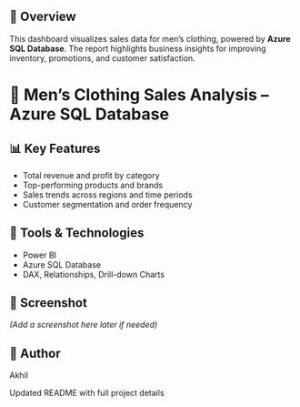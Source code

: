 

## 📌 Overview
This dashboard visualizes sales data for men’s clothing, powered by **Azure SQL Database**. The report highlights business insights for improving inventory, promotions, and customer satisfaction.

# 👔 Men’s Clothing Sales Analysis – Azure SQL Database

## 📊 Key Features
- Total revenue and profit by category
- Top-performing products and brands
- Sales trends across regions and time periods
- Customer segmentation and order frequency

## 🧰 Tools & Technologies
- Power BI
- Azure SQL Database
- DAX, Relationships, Drill-down Charts

## 📸 Screenshot
*(Add a screenshot here later if needed)*

## 👤 Author
Akhil

Updated README with full project details


